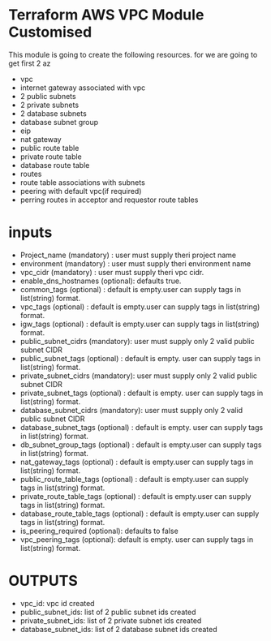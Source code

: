 # Terraform AWS VPC Module Customised

This module is going to create the following resources. for we are going to get first 2 az

* vpc
* internet gateway associated with vpc
* 2 public subnets
* 2 private subnets
* 2 database subnets
* database subnet group
* eip
* nat gateway
* public route table
* private route table
* database route table
* routes
* route table associations with subnets
* peering with default vpc(if required)
* perring routes in acceptor and requestor route tables

# inputs
* Project_name (mandatory) : user must supply theri project name
* environment (mandatory) : user must supply theri environment name
* vpc_cidr (mandatory) : user must supply theri vpc cidr.
* enable_dns_hostnames (optional): defaults true.
* common_tags (optional) : default is empty.user can supply tags in list(string) format.
* vpc_tags (optional) : default is empty.user can supply tags in list(string) format.
* igw_tags (optional) : default is empty.user can supply tags in list(string) format.
* public_subnet_cidrs (mandatory): user must supply only 2 valid public subnet CIDR
* public_subnet_tags (optional) : default is empty. user can supply tags in list(string) format.
* private_subnet_cidrs (mandatory): user must supply only 2 valid public subnet CIDR
* private_subnet_tags (optional) : default is empty. user can supply tags in list(string) format.
* database_subnet_cidrs (mandatory): user must supply only 2 valid public subnet CIDR
* database_subnet_tags (optional) : default is empty. user can supply tags in list(string) format.
* db_subnet_group_tags (optional) : default is empty.user can supply tags in list(string) format.
* nat_gateway_tags (optional) : default is empty.user can supply tags in list(string) format.
* public_route_table_tags (optional) : default is empty.user can supply tags in list(string) format.
* private_route_table_tags (optional) : default is empty.user can supply tags in list(string) format.
* database_route_table_tags (optional) : default is empty.user can supply tags in list(string) format.
* is_peering_required (optional): defaults to false
* vpc_peering_tags (optional): default is empty. user can supply tags in list(string) format.

# OUTPUTS
* vpc_id: vpc id created
* public_subnet_ids: list of 2 public subnet ids created
* private_subnet_ids: list of 2 private subnet ids created
* database_subnet_ids: list of 2 database subnet ids created
